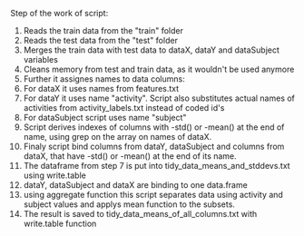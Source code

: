 Step of the work of script:

1. Reads the train data from the "train" folder
2. Reads the test data from the "test" folder
3. Merges the train data with test data to dataX, dataY and dataSubject variables
4. Cleans memory from test and train data, as it wouldn't be used anymore
5. Further it assignes names to data columns:
  1. For dataX it uses names from features.txt
  2. For dataY it uses name "activity". Script also substitutes actual names of activities from activity_labels.txt instead of coded id's
  3. For dataSubject script uses name "subject"
6. Script derives indexes of columns with -std() or -mean() at the end of name, using grep on the array on names of dataX.
7. Finaly script bind columns from dataY, dataSubject and columns from dataX, that have -std() or -mean() at the end of its name.
8. The dataframe from step 7 is put into tidy_data_means_and_stddevs.txt using write.table
9. dataY, dataSubject and dataX are binding to one data.frame
10. using aggregate function this script separates data using activity and subject values and applys mean function to the subsets.
11. The result is saved to tidy_data_means_of_all_columns.txt with write.table function

